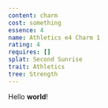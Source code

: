 ```yaml
---
content: charm
cost: something
essence: 4
name: Athletics e4 Charm 1
rating: 4
requires: []
splat: Second Sunrise
trait: Athletics
tree: Strength
---
```


Hello **world**!
